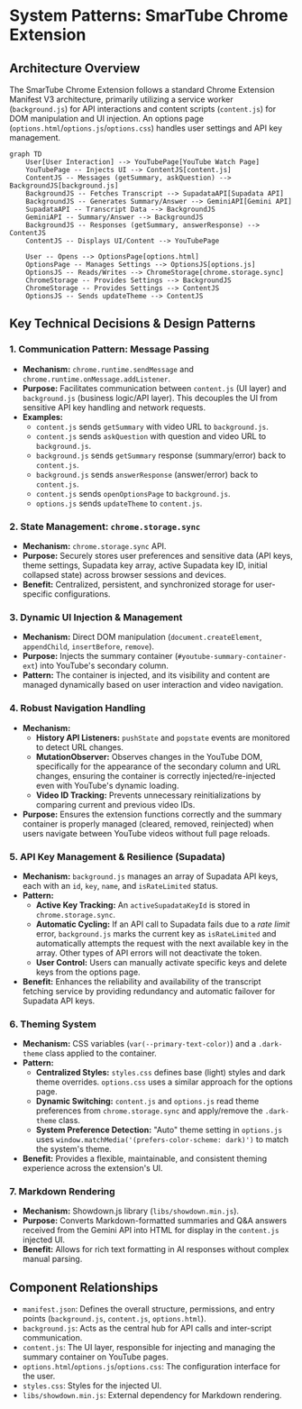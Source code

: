 # System Patterns: SmarTube Chrome Extension

## Architecture Overview
The SmarTube Chrome Extension follows a standard Chrome Extension Manifest V3 architecture, primarily utilizing a service worker (`background.js`) for API interactions and content scripts (`content.js`) for DOM manipulation and UI injection. An options page (`options.html`/`options.js`/`options.css`) handles user settings and API key management.

```mermaid
graph TD
    User[User Interaction] --> YouTubePage[YouTube Watch Page]
    YouTubePage -- Injects UI --> ContentJS[content.js]
    ContentJS -- Messages (getSummary, askQuestion) --> BackgroundJS[background.js]
    BackgroundJS -- Fetches Transcript --> SupadataAPI[Supadata API]
    BackgroundJS -- Generates Summary/Answer --> GeminiAPI[Gemini API]
    SupadataAPI -- Transcript Data --> BackgroundJS
    GeminiAPI -- Summary/Answer --> BackgroundJS
    BackgroundJS -- Responses (getSummary, answerResponse) --> ContentJS
    ContentJS -- Displays UI/Content --> YouTubePage

    User -- Opens --> OptionsPage[options.html]
    OptionsPage -- Manages Settings --> OptionsJS[options.js]
    OptionsJS -- Reads/Writes --> ChromeStorage[chrome.storage.sync]
    ChromeStorage -- Provides Settings --> BackgroundJS
    ChromeStorage -- Provides Settings --> ContentJS
    OptionsJS -- Sends updateTheme --> ContentJS
```

## Key Technical Decisions & Design Patterns

### 1. Communication Pattern: Message Passing
- **Mechanism:** `chrome.runtime.sendMessage` and `chrome.runtime.onMessage.addListener`.
- **Purpose:** Facilitates communication between `content.js` (UI layer) and `background.js` (business logic/API layer). This decouples the UI from sensitive API key handling and network requests.
- **Examples:**
    - `content.js` sends `getSummary` with video URL to `background.js`.
    - `content.js` sends `askQuestion` with question and video URL to `background.js`.
    - `background.js` sends `getSummary` response (summary/error) back to `content.js`.
    - `background.js` sends `answerResponse` (answer/error) back to `content.js`.
    - `content.js` sends `openOptionsPage` to `background.js`.
    - `options.js` sends `updateTheme` to `content.js`.

### 2. State Management: `chrome.storage.sync`
- **Mechanism:** `chrome.storage.sync` API.
- **Purpose:** Securely stores user preferences and sensitive data (API keys, theme settings, Supadata key array, active Supadata key ID, initial collapsed state) across browser sessions and devices.
- **Benefit:** Centralized, persistent, and synchronized storage for user-specific configurations.

### 3. Dynamic UI Injection & Management
- **Mechanism:** Direct DOM manipulation (`document.createElement`, `appendChild`, `insertBefore`, `remove`).
- **Purpose:** Injects the summary container (`#youtube-summary-container-ext`) into YouTube's secondary column.
- **Pattern:** The container is injected, and its visibility and content are managed dynamically based on user interaction and video navigation.

### 4. Robust Navigation Handling
- **Mechanism:**
    - **History API Listeners:** `pushState` and `popstate` events are monitored to detect URL changes.
    - **MutationObserver:** Observes changes in the YouTube DOM, specifically for the appearance of the secondary column and URL changes, ensuring the container is correctly injected/re-injected even with YouTube's dynamic loading.
    - **Video ID Tracking:** Prevents unnecessary reinitializations by comparing current and previous video IDs.
- **Purpose:** Ensures the extension functions correctly and the summary container is properly managed (cleared, removed, reinjected) when users navigate between YouTube videos without full page reloads.

### 5. API Key Management & Resilience (Supadata)
- **Mechanism:** `background.js` manages an array of Supadata API keys, each with an `id`, `key`, `name`, and `isRateLimited` status.
- **Pattern:**
    - **Active Key Tracking:** An `activeSupadataKeyId` is stored in `chrome.storage.sync`.
    - **Automatic Cycling:** If an API call to Supadata fails due to a *rate limit* error, `background.js` marks the current key as `isRateLimited` and automatically attempts the request with the next available key in the array. Other types of API errors will not deactivate the token.
    - **User Control:** Users can manually activate specific keys and delete keys from the options page.
- **Benefit:** Enhances the reliability and availability of the transcript fetching service by providing redundancy and automatic failover for Supadata API keys.

### 6. Theming System
- **Mechanism:** CSS variables (`var(--primary-text-color)`) and a `.dark-theme` class applied to the container.
- **Pattern:**
    - **Centralized Styles:** `styles.css` defines base (light) styles and dark theme overrides. `options.css` uses a similar approach for the options page.
    - **Dynamic Switching:** `content.js` and `options.js` read theme preferences from `chrome.storage.sync` and apply/remove the `.dark-theme` class.
    - **System Preference Detection:** "Auto" theme setting in `options.js` uses `window.matchMedia('(prefers-color-scheme: dark)')` to match the system's theme.
- **Benefit:** Provides a flexible, maintainable, and consistent theming experience across the extension's UI.

### 7. Markdown Rendering
- **Mechanism:** Showdown.js library (`libs/showdown.min.js`).
- **Purpose:** Converts Markdown-formatted summaries and Q&A answers received from the Gemini API into HTML for display in the `content.js` injected UI.
- **Benefit:** Allows for rich text formatting in AI responses without complex manual parsing.

## Component Relationships
- `manifest.json`: Defines the overall structure, permissions, and entry points (`background.js`, `content.js`, `options.html`).
- `background.js`: Acts as the central hub for API calls and inter-script communication.
- `content.js`: The UI layer, responsible for injecting and managing the summary container on YouTube pages.
- `options.html`/`options.js`/`options.css`: The configuration interface for the user.
- `styles.css`: Styles for the injected UI.
- `libs/showdown.min.js`: External dependency for Markdown rendering.